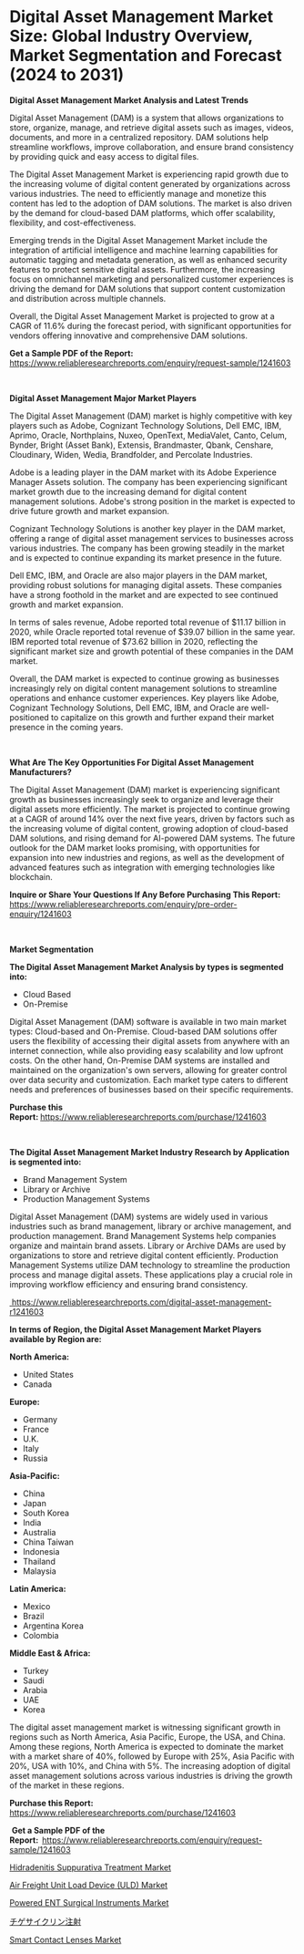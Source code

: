 <p><h1>Digital Asset Management Market Size: Global Industry Overview, Market Segmentation and Forecast (2024 to 2031)</h1></p><p><strong>Digital Asset Management Market Analysis and Latest Trends</strong></p>
<p><p>Digital Asset Management (DAM) is a system that allows organizations to store, organize, manage, and retrieve digital assets such as images, videos, documents, and more in a centralized repository. DAM solutions help streamline workflows, improve collaboration, and ensure brand consistency by providing quick and easy access to digital files.</p><p>The Digital Asset Management Market is experiencing rapid growth due to the increasing volume of digital content generated by organizations across various industries. The need to efficiently manage and monetize this content has led to the adoption of DAM solutions. The market is also driven by the demand for cloud-based DAM platforms, which offer scalability, flexibility, and cost-effectiveness.</p><p>Emerging trends in the Digital Asset Management Market include the integration of artificial intelligence and machine learning capabilities for automatic tagging and metadata generation, as well as enhanced security features to protect sensitive digital assets. Furthermore, the increasing focus on omnichannel marketing and personalized customer experiences is driving the demand for DAM solutions that support content customization and distribution across multiple channels.</p><p>Overall, the Digital Asset Management Market is projected to grow at a CAGR of 11.6% during the forecast period, with significant opportunities for vendors offering innovative and comprehensive DAM solutions.</p></p>
<p><strong>Get a Sample PDF of the Report:&nbsp;</strong> <a href="https://www.reliableresearchreports.com/enquiry/request-sample/1241603">https://www.reliableresearchreports.com/enquiry/request-sample/1241603</a></p>
<p>&nbsp;</p>
<p><strong>Digital Asset Management Major Market Players</strong></p>
<p><p>The Digital Asset Management (DAM) market is highly competitive with key players such as Adobe, Cognizant Technology Solutions, Dell EMC, IBM, Aprimo, Oracle, Northplains, Nuxeo, OpenText, MediaValet, Canto, Celum, Bynder, Bright (Asset Bank), Extensis, Brandmaster, Qbank, Censhare, Cloudinary, Widen, Wedia, Brandfolder, and Percolate Industries.</p><p>Adobe is a leading player in the DAM market with its Adobe Experience Manager Assets solution. The company has been experiencing significant market growth due to the increasing demand for digital content management solutions. Adobe's strong position in the market is expected to drive future growth and market expansion.</p><p>Cognizant Technology Solutions is another key player in the DAM market, offering a range of digital asset management services to businesses across various industries. The company has been growing steadily in the market and is expected to continue expanding its market presence in the future.</p><p>Dell EMC, IBM, and Oracle are also major players in the DAM market, providing robust solutions for managing digital assets. These companies have a strong foothold in the market and are expected to see continued growth and market expansion.</p><p>In terms of sales revenue, Adobe reported total revenue of $11.17 billion in 2020, while Oracle reported total revenue of $39.07 billion in the same year. IBM reported total revenue of $73.62 billion in 2020, reflecting the significant market size and growth potential of these companies in the DAM market.</p><p>Overall, the DAM market is expected to continue growing as businesses increasingly rely on digital content management solutions to streamline operations and enhance customer experiences. Key players like Adobe, Cognizant Technology Solutions, Dell EMC, IBM, and Oracle are well-positioned to capitalize on this growth and further expand their market presence in the coming years.</p></p>
<p>&nbsp;</p>
<p><strong>What Are The Key Opportunities For Digital Asset Management Manufacturers?</strong></p>
<p><p>The Digital Asset Management (DAM) market is experiencing significant growth as businesses increasingly seek to organize and leverage their digital assets more efficiently. The market is projected to continue growing at a CAGR of around 14% over the next five years, driven by factors such as the increasing volume of digital content, growing adoption of cloud-based DAM solutions, and rising demand for AI-powered DAM systems. The future outlook for the DAM market looks promising, with opportunities for expansion into new industries and regions, as well as the development of advanced features such as integration with emerging technologies like blockchain.</p></p>
<p><strong>Inquire or Share Your Questions If Any Before Purchasing This Report:</strong> <a href="https://www.reliableresearchreports.com/enquiry/pre-order-enquiry/1241603">https://www.reliableresearchreports.com/enquiry/pre-order-enquiry/1241603</a></p>
<p>&nbsp;</p>
<p><strong>Market Segmentation</strong></p>
<p><strong>The Digital Asset Management Market Analysis by types is segmented into:</strong></p>
<p><ul><li>Cloud Based</li><li>On-Premise</li></ul></p>
<p><p>Digital Asset Management (DAM) software is available in two main market types: Cloud-based and On-Premise. Cloud-based DAM solutions offer users the flexibility of accessing their digital assets from anywhere with an internet connection, while also providing easy scalability and low upfront costs. On the other hand, On-Premise DAM systems are installed and maintained on the organization's own servers, allowing for greater control over data security and customization. Each market type caters to different needs and preferences of businesses based on their specific requirements.</p></p>
<p><strong>Purchase this Report:&nbsp;</strong><a href="https://www.reliableresearchreports.com/purchase/1241603">https://www.reliableresearchreports.com/purchase/1241603</a></p>
<p>&nbsp;</p>
<p><strong>The Digital Asset Management Market Industry Research by Application is segmented into:</strong></p>
<p><ul><li>Brand Management System</li><li>Library or Archive</li><li>Production Management Systems</li></ul></p>
<p><p>Digital Asset Management (DAM) systems are widely used in various industries such as brand management, library or archive management, and production management. Brand Management Systems help companies organize and maintain brand assets. Library or Archive DAMs are used by organizations to store and retrieve digital content efficiently. Production Management Systems utilize DAM technology to streamline the production process and manage digital assets. These applications play a crucial role in improving workflow efficiency and ensuring brand consistency.</p></p>
<p><a href="https://www.reliableresearchreports.com/digital-asset-management-r1241603">&nbsp;https://www.reliableresearchreports.com/digital-asset-management-r1241603</a></p>
<p><strong>In terms of Region, the Digital Asset Management Market Players available by Region are:</strong></p>
<p>
    <p> <strong> North America: </strong>
        <ul>
            <li>United States</li>
            <li>Canada</li>
        </ul>
        </p> 
    <p> <strong> Europe: </strong>
        <ul>
            <li>Germany</li>
            <li>France</li>
            <li>U.K.</li>
            <li>Italy</li>
            <li>Russia</li>
        </ul>
        </p> 
    <p> <strong> Asia-Pacific: </strong>
        <ul>
            <li>China</li>
            <li>Japan</li>
            <li>South Korea</li>
            <li>India</li>
            <li>Australia</li>
            <li>China Taiwan</li>
            <li>Indonesia</li>
            <li>Thailand</li>
            <li>Malaysia</li>
        </ul>
        </p> 
    <p> <strong> Latin America: </strong>
        <ul>
            <li>Mexico</li>
            <li>Brazil</li>
            <li>Argentina Korea</li>
            <li>Colombia</li>
        </ul>
        </p> 
    <p> <strong> Middle East & Africa: </strong>
        <ul>
            <li>Turkey</li>
            <li>Saudi</li>
            <li>Arabia</li>
            <li>UAE</li>
            <li>Korea</li>
        </ul>
    </p>
    </p>
<p><p>The digital asset management market is witnessing significant growth in regions such as North America, Asia Pacific, Europe, the USA, and China. Among these regions, North America is expected to dominate the market with a market share of 40%, followed by Europe with 25%, Asia Pacific with 20%, USA with 10%, and China with 5%. The increasing adoption of digital asset management solutions across various industries is driving the growth of the market in these regions.</p></p>
<p><strong>Purchase this Report: </strong><a href="https://www.reliableresearchreports.com/purchase/1241603">https://www.reliableresearchreports.com/purchase/1241603</a></p>
<p>&nbsp;<strong>Get a Sample PDF of the Report:&nbsp;&nbsp;</strong><a href="https://www.reliableresearchreports.com/enquiry/request-sample/1241603">https://www.reliableresearchreports.com/enquiry/request-sample/1241603</a></p>
<p><strong></strong></p>
<p><p><a href="https://github.com/RyleeBauch2023/Market-Research-Report-List-1/blob/main/hidradenitis-suppurativa-treatment-market.md">Hidradenitis Suppurativa Treatment Market</a></p><p><a href="https://www.linkedin.com/pulse/air-freight-unit-load-device-uld-market-insights-players-x914f">Air Freight Unit Load Device (ULD) Market</a></p><p><a href="https://www.linkedin.com/pulse/powered-ent-surgical-instruments-market-size-reflecting-ghxof">Powered ENT Surgical Instruments Market</a></p><p><a href="https://github.com/FrancoWeber2023/Market-Research-Report-List-1/blob/main/359178548786.md">チゲサイクリン注射</a></p><p><a href="https://issuu.com/reportprime-2/docs/smart-contact-lenses-market-size-2030.pptx">Smart Contact Lenses Market</a></p></p>